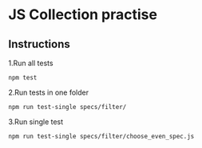 # JS Collection practise

## Instructions

1.Run all tests
```
npm test
```
2.Run tests in one folder
```
npm run test-single specs/filter/
```
3.Run single test
```
npm run test-single specs/filter/choose_even_spec.js
```